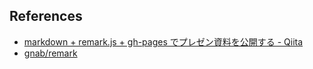 ## References

* [markdown + remark.js + gh-pages でプレゼン資料を公開する - Qiita](http://qiita.com/harasou/items/1fa3cca6ac1ef175c876)
* [gnab/remark](https://github.com/gnab/remark)
